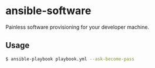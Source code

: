 ansible-software
================

Painless software provisioning for your developer machine.

Usage
-----

```bash
$ ansible-playbook playbook.yml --ask-become-pass
```
